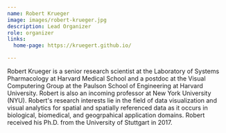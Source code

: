```yaml
---
name: Robert Krueger
image: images/robert-krueger.jpg
description: Lead Organizer
role: organizer
links:
  home-page: https://kruegert.github.io/

---
```


Robert Krueger is a senior research scientist at the Laboratory of Systems Pharmacology at Harvard Medical School and a postdoc at the Visual Computering Group at the Paulson School of Engineering at Harvard University. Robert is also an incoming professor at New York University (NYU). Robert's research interests lie in the field of data visualization and visual analytics for spatial and spatially referenced data as it occurs in biological, biomedical, and geogrpahical application domains. Robert received his Ph.D. from the University of Stuttgart in 2017.
